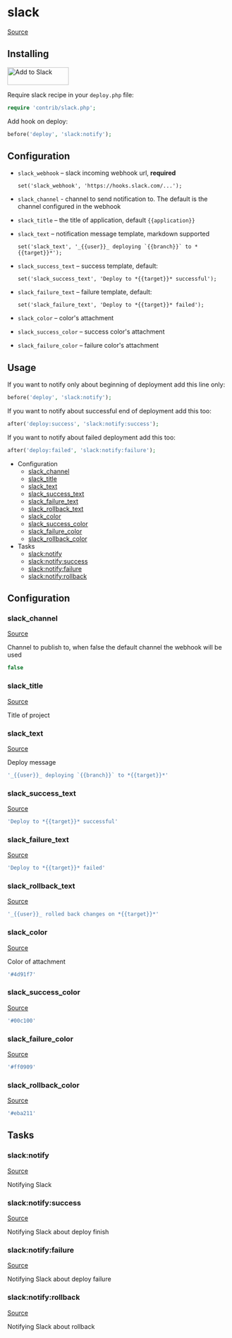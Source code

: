 <!-- DO NOT EDIT THIS FILE! -->
<!-- Instead edit contrib/slack.php -->
<!-- Then run bin/docgen -->

# slack

[Source](/contrib/slack.php)


## Installing

<a href="https://slack.com/oauth/authorize?&client_id=113734341365.225973502034&scope=incoming-webhook"><img alt="Add to Slack" height="40" width="139" src="https://platform.slack-edge.com/img/add_to_slack.png" srcset="https://platform.slack-edge.com/img/add_to_slack.png 1x, https://platform.slack-edge.com/img/add_to_slack@2x.png 2x" /></a>

Require slack recipe in your `deploy.php` file:

```php
require 'contrib/slack.php';
```

Add hook on deploy:

```php
before('deploy', 'slack:notify');
```

## Configuration

- `slack_webhook` – slack incoming webhook url, **required**
  ```
  set('slack_webhook', 'https://hooks.slack.com/...');
  ```
- `slack_channel` - channel to send notification to. The default is the channel configured in the webhook
- `slack_title` – the title of application, default `{{application}}`
- `slack_text` – notification message template, markdown supported
  ```
  set('slack_text', '_{{user}}_ deploying `{{branch}}` to *{{target}}*');
  ```
- `slack_success_text` – success template, default:
  ```
  set('slack_success_text', 'Deploy to *{{target}}* successful');
  ```
- `slack_failure_text` – failure template, default:
  ```
  set('slack_failure_text', 'Deploy to *{{target}}* failed');
  ```

- `slack_color` – color's attachment
- `slack_success_color` – success color's attachment
- `slack_failure_color` – failure color's attachment

## Usage

If you want to notify only about beginning of deployment add this line only:

```php
before('deploy', 'slack:notify');
```

If you want to notify about successful end of deployment add this too:

```php
after('deploy:success', 'slack:notify:success');
```

If you want to notify about failed deployment add this too:

```php
after('deploy:failed', 'slack:notify:failure');
```



* Configuration
  * [slack_channel](#slack_channel)
  * [slack_title](#slack_title)
  * [slack_text](#slack_text)
  * [slack_success_text](#slack_success_text)
  * [slack_failure_text](#slack_failure_text)
  * [slack_rollback_text](#slack_rollback_text)
  * [slack_color](#slack_color)
  * [slack_success_color](#slack_success_color)
  * [slack_failure_color](#slack_failure_color)
  * [slack_rollback_color](#slack_rollback_color)
* Tasks
  * [slack:notify](#slacknotify)
  * [slack:notify:success](#slacknotifysuccess)
  * [slack:notify:failure](#slacknotifyfailure)
  * [slack:notify:rollback](#slacknotifyrollback)

## Configuration
### slack_channel
[Source](https://github.com/deployphp/deployer/blob/master/contrib/slack.php#L71)

Channel to publish to, when false the default channel the webhook will be used

```php title="Default value"
false
```


### slack_title
[Source](https://github.com/deployphp/deployer/blob/master/contrib/slack.php#L74)

Title of project



### slack_text
[Source](https://github.com/deployphp/deployer/blob/master/contrib/slack.php#L79)

Deploy message

```php title="Default value"
'_{{user}}_ deploying `{{branch}}` to *{{target}}*'
```


### slack_success_text
[Source](https://github.com/deployphp/deployer/blob/master/contrib/slack.php#L80)



```php title="Default value"
'Deploy to *{{target}}* successful'
```


### slack_failure_text
[Source](https://github.com/deployphp/deployer/blob/master/contrib/slack.php#L81)



```php title="Default value"
'Deploy to *{{target}}* failed'
```


### slack_rollback_text
[Source](https://github.com/deployphp/deployer/blob/master/contrib/slack.php#L82)



```php title="Default value"
'_{{user}}_ rolled back changes on *{{target}}*'
```


### slack_color
[Source](https://github.com/deployphp/deployer/blob/master/contrib/slack.php#L85)

Color of attachment

```php title="Default value"
'#4d91f7'
```


### slack_success_color
[Source](https://github.com/deployphp/deployer/blob/master/contrib/slack.php#L86)



```php title="Default value"
'#00c100'
```


### slack_failure_color
[Source](https://github.com/deployphp/deployer/blob/master/contrib/slack.php#L87)



```php title="Default value"
'#ff0909'
```


### slack_rollback_color
[Source](https://github.com/deployphp/deployer/blob/master/contrib/slack.php#L88)



```php title="Default value"
'#eba211'
```



## Tasks

### slack:notify
[Source](https://github.com/deployphp/deployer/blob/master/contrib/slack.php#L100)

Notifying Slack


### slack:notify:success
[Source](https://github.com/deployphp/deployer/blob/master/contrib/slack.php#L120)

Notifying Slack about deploy finish


### slack:notify:failure
[Source](https://github.com/deployphp/deployer/blob/master/contrib/slack.php#L140)

Notifying Slack about deploy failure


### slack:notify:rollback
[Source](https://github.com/deployphp/deployer/blob/master/contrib/slack.php#L160)

Notifying Slack about rollback


